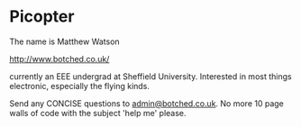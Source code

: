 # Picopter

The name is Matthew Watson

http://www.botched.co.uk/

currently an EEE undergrad at Sheffield University. Interested in most things electronic, especially the flying kinds.

Send any CONCISE questions to admin@botched.co.uk. No more 10 page walls of code with the subject 'help me' please.
